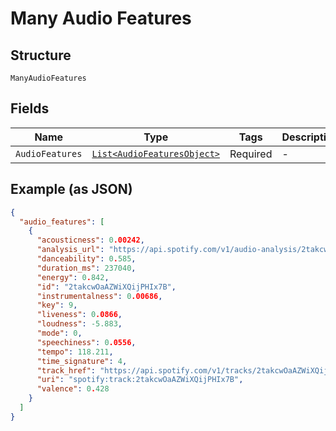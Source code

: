 
# Many Audio Features

## Structure

`ManyAudioFeatures`

## Fields

| Name | Type | Tags | Description |
|  --- | --- | --- | --- |
| `AudioFeatures` | [`List<AudioFeaturesObject>`](../../doc/models/audio-features-object.md) | Required | - |

## Example (as JSON)

```json
{
  "audio_features": [
    {
      "acousticness": 0.00242,
      "analysis_url": "https://api.spotify.com/v1/audio-analysis/2takcwOaAZWiXQijPHIx7B\n",
      "danceability": 0.585,
      "duration_ms": 237040,
      "energy": 0.842,
      "id": "2takcwOaAZWiXQijPHIx7B",
      "instrumentalness": 0.00686,
      "key": 9,
      "liveness": 0.0866,
      "loudness": -5.883,
      "mode": 0,
      "speechiness": 0.0556,
      "tempo": 118.211,
      "time_signature": 4,
      "track_href": "https://api.spotify.com/v1/tracks/2takcwOaAZWiXQijPHIx7B\n",
      "uri": "spotify:track:2takcwOaAZWiXQijPHIx7B",
      "valence": 0.428
    }
  ]
}
```

